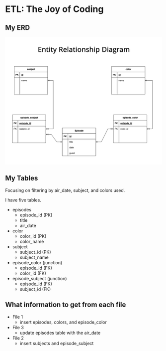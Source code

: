 # ETL: The Joy of Coding

## My ERD
![alt text](images/image.png)

## My Tables
Focusing on filtering by air_date, subject, and colors used.

I have five tables.
* episodes
	* episode_id (PK)
	* title
	* air_date
* color
	* color_id (PK)
	* color_name
* subject
	* subject_id (PK)
	* subject_name
* episode_color (junction)
	* episode_id (FK)
	* color_id (FK)
* episode_subject (junction)
	* episode_id (FK)
	* subject_id (FK)

## What information to get from each file
* File 1
	* insert episodes, colors, and episode_color
* File 3
	* update episodes table with the air_date
* File 2
	* insert subjects and episode_subject

